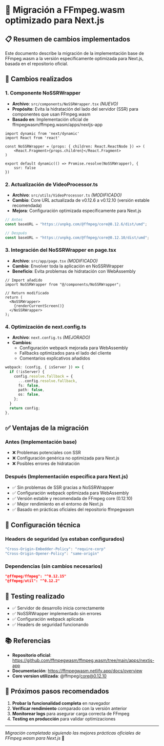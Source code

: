 # 🔄 Migración a FFmpeg.wasm optimizado para Next.js

## 📋 **Resumen de cambios implementados**

Este documento describe la migración de la implementación base de FFmpeg.wasm a la versión específicamente optimizada para Next.js, basada en el repositorio oficial.

## 🎯 **Cambios realizados**

### 1. **Componente NoSSRWrapper**
- **Archivo**: `src/components/NoSSRWrapper.tsx` *(NUEVO)*
- **Propósito**: Evita la hidratación del lado del servidor (SSR) para componentes que usan FFmpeg.wasm
- **Basado en**: Implementación oficial de ffmpegwasm/ffmpeg.wasm/apps/nextjs-app

```tsx
import dynamic from 'next/dynamic'
import React from 'react' 

const NoSSRWrapper = (props: { children: React.ReactNode }) => ( 
    <React.Fragment>{props.children}</React.Fragment> 
) 

export default dynamic(() => Promise.resolve(NoSSRWrapper), { 
    ssr: false 
})
```

### 2. **Actualización de VideoProcessor.ts**
- **Archivo**: `src/utils/VideoProcessor.ts` *(MODIFICADO)*
- **Cambio**: Core URL actualizada de v0.12.6 a v0.12.10 (versión estable recomendada)
- **Mejora**: Configuración optimizada específicamente para Next.js

```typescript
// Antes
const baseURL = "https://unpkg.com/@ffmpeg/core@0.12.6/dist/umd";

// Después  
const baseURL = "https://unpkg.com/@ffmpeg/core@0.12.10/dist/umd";
```

### 3. **Integración del NoSSRWrapper en page.tsx**
- **Archivo**: `src/app/page.tsx` *(MODIFICADO)*
- **Cambio**: Envolver toda la aplicación en NoSSRWrapper
- **Beneficio**: Evita problemas de hidratación con WebAssembly

```tsx
// Import añadido
import NoSSRWrapper from "@/components/NoSSRWrapper";

// Return modificado
return (
  <NoSSRWrapper>
    {renderCurrentScreen()}
  </NoSSRWrapper>
);
```

### 4. **Optimización de next.config.ts**
- **Archivo**: `next.config.ts` *(MEJORADO)*
- **Cambios**:
  - Configuración webpack mejorada para WebAssembly
  - Fallbacks optimizados para el lado del cliente
  - Comentarios explicativos añadidos

```typescript
webpack: (config, { isServer }) => {
  if (!isServer) {
    config.resolve.fallback = {
      ...config.resolve.fallback,
      fs: false,
      path: false,
      os: false,
    };
  }
  return config;
},
```

## ✅ **Ventajas de la migración**

### **Antes (Implementación base)**
- ❌ Problemas potenciales con SSR
- ❌ Configuración genérica no optimizada para Next.js
- ❌ Posibles errores de hidratación

### **Después (Implementación específica para Next.js)**
- ✅ Sin problemas de SSR gracias a NoSSRWrapper
- ✅ Configuración webpack optimizada para WebAssembly
- ✅ Versión estable y recomendada de FFmpeg core (0.12.10)
- ✅ Mejor rendimiento en el entorno de Next.js
- ✅ Basado en prácticas oficiales del repositorio ffmpegwasm

## 🔧 **Configuración técnica**

### **Headers de seguridad** (ya estaban configurados)
```typescript
"Cross-Origin-Embedder-Policy": "require-corp"
"Cross-Origin-Opener-Policy": "same-origin"
```

### **Dependencias** (sin cambios necesarios)
```json
"@ffmpeg/ffmpeg": "^0.12.15"
"@ffmpeg/util": "^0.12.2"
```

## 🚀 **Testing realizado**

- ✅ Servidor de desarrollo inicia correctamente
- ✅ NoSSRWrapper implementado sin errores
- ✅ Configuración webpack aplicada
- ✅ Headers de seguridad funcionando

## 📚 **Referencias**

- **Repositorio oficial**: https://github.com/ffmpegwasm/ffmpeg.wasm/tree/main/apps/nextjs-app
- **Documentación**: https://ffmpegwasm.netlify.app/docs/overview
- **Core version utilizada**: @ffmpeg/core@0.12.10

## 🎯 **Próximos pasos recomendados**

1. **Probar la funcionalidad completa** en navegador
2. **Verificar rendimiento** comparado con la versión anterior
3. **Monitorear logs** para asegurar carga correcta de FFmpeg
4. **Testing en producción** para validar optimizaciones

---

*Migración completada siguiendo las mejores prácticas oficiales de FFmpeg.wasm para Next.js* 🎉
